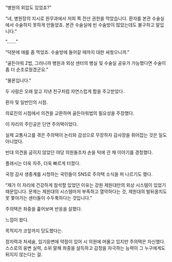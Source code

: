 “병원의 외압도 있었죠?”

“네, 병원장의 지시로 원무과에서 저희 쪽 전산 권한을 막았습니다. 환자를 본관 수술실에서 수술하지 못하게 만들었죠. 본관 수술실에 빈 수술방이 많았는데도 불구하고 말입니다.”

“…….”

“덕분에 애를 좀 먹었죠. 수술방에 들어갈 때까지 대판 싸웠으니까.”

“골든아워 2법, 그러니까 병원과 외상 센터의 병실 및 수술실 공유가 가능했다면 수술이 좀 더 순조로웠겠군요.”

“물론입니다.”

두 사람은 오래 알고 지낸 친구처럼 자연스럽게 합을 주고받았다.

환자 및 일반인의 시점.

의료진의 시점에서 의견을 교환하며 골든아워법의 필요성을 주장했다.

이 자리의 주인공은 단연 주의택이었다.

실제 교통사고를 겪은 주의택이 논리와 감성으로 무장하자 감사장을 휘어잡는 것은 일도 아니었다.

반대 의견을 굽히지 않았던 야당 의원들조차 손을 턱에 괸 채 이야기를 경청했다.

플래시는 더욱 자주, 더욱 빠르게 터졌다.

국정 감사 생중계를 시청하는 국민들이 SNS로 주의택 소식을 퍼 나르기도 했다.

“제가 이 자리에 건강하게 참석할 있었던 이유는 강원 제원대만의 외상 시스템이 있었기 때문입니다. 문제는 제원대의 시스템마저 부족하고 열약하다는 것, 제원대의 발뒤꿈치도 못 쫓아가는 센터들이 수두룩하다는 것입니다.”

주의택은 좌중을 훑어보며 반응을 살폈다.

느낌이 왔다.

목적지가 코앞까지 당도했다는.

정치력과 처세술, 임기응변에 약점이 있어 시 의원에 머물고 있지만 주의택은 자신했다. 스스로의 웅변 실력, 소위 말해 좌중을 설득하고 감정을 자극하는 능력이 그 누구에게도 뒤지지 않는다는 걸.